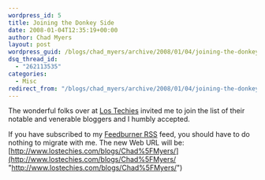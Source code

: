 ```yaml
---
wordpress_id: 5
title: Joining the Donkey Side
date: 2008-01-04T12:35:19+00:00
author: Chad Myers
layout: post
wordpress_guid: /blogs/chad_myers/archive/2008/01/04/joining-the-donkey-side.aspx
dsq_thread_id:
  - "262113535"
categories:
  - Misc
redirect_from: "/blogs/chad_myers/archive/2008/01/04/joining-the-donkey-side.aspx/"
---
```

The wonderful folks over at [Los Techies](http://www.lostechies.com/) invited me to join the list of their notable and venerable bloggers and I humbly accepted.

If you have subscribed to my [Feedburner RSS](http://feeds.feedburner.com/ChadMyersBlog) feed, you should have to do nothing to migrate with me. The new Web URL will be: [http://www.lostechies.com/blogs/Chad%5FMyers/](http://www.lostechies.com/blogs/Chad%5FMyers/ "http://www.lostechies.com/blogs/Chad%5FMyers/")